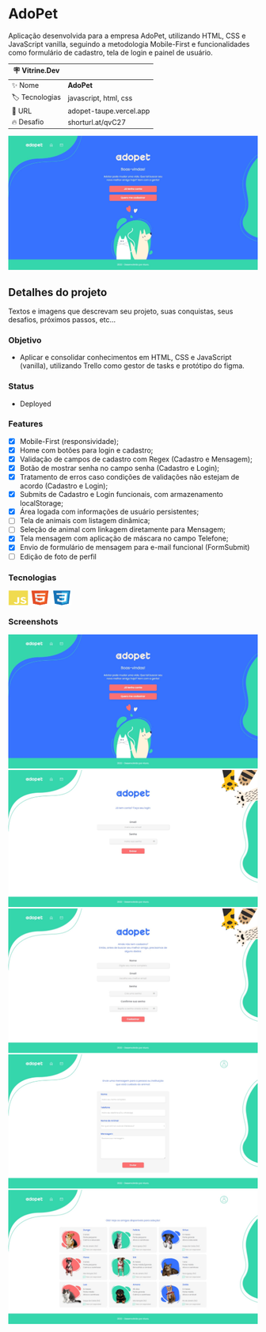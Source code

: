 # AdoPet

Aplicação desenvolvida para a empresa AdoPet, utilizando HTML, CSS e JavaScript vanilla, seguindo a metodologia Mobile-First e funcionalidades como formulário de cadastro, tela de login e painel de usuário.

| :placard: Vitrine.Dev |     |
| -------------  | --- |
| :sparkles: Nome        | **AdoPet**
| :label: Tecnologias | javascript, html, css
| :rocket: URL         | adopet-taupe.vercel.app
| :fire: Desafio     | shorturl.at/qvC27

![](https://github.com/artenlf/AdoPet/blob/main/assets/screenshots/1.jpeg#vitrinedev)

## Detalhes do projeto

Textos e imagens que descrevam seu projeto, suas conquistas, seus desafios, próximos passos, etc...

### Objetivo

- Aplicar e consolidar conhecimentos em HTML, CSS e JavaScript (vanilla), utilizando Trello como gestor de tasks e protótipo do figma.

### Status

- Deployed

### Features

- [x] Mobile-First (responsividade);
- [x] Home com botões para login e cadastro;
- [x] Validação de campos de cadastro com Regex (Cadastro e Mensagem);
- [x] Botão de mostrar senha no campo senha (Cadastro e Login);
- [x] Tratamento de erros caso condições de validações não estejam de acordo (Cadastro e Login);
- [x] Submits de Cadastro e Login funcionais, com armazenamento localStorage;
- [x] Área logada com informações de usuário persistentes;
- [ ] Tela de animais com listagem dinâmica;
- [ ] Seleção de animal com linkagem diretamente para Mensagem;
- [x] Tela mensagem com aplicação de máscara no campo Telefone;
- [x] Envio de formulário de mensagem para e-mail funcional (FormSubmit)
- [ ] Edição de foto de perfil

### Tecnologias

<img align="center" alt="JavaScript" height="30" width="40" src="https://raw.githubusercontent.com/devicons/devicon/master/icons/javascript/javascript-plain.svg">
<img align="center" alt="HTML" height="30" width="40" src="https://raw.githubusercontent.com/devicons/devicon/master/icons/html5/html5-original.svg">
<img align="center" alt="CSS" height="30" width="40" src="https://raw.githubusercontent.com/devicons/devicon/master/icons/css3/css3-original.svg">

### Screenshots

![](https://github.com/artenlf/AdoPet/blob/main/assets/screenshots/1.jpeg)
![](https://github.com/artenlf/AdoPet/blob/main/assets/screenshots/2.jpeg)
![](https://github.com/artenlf/AdoPet/blob/main/assets/screenshots/3.jpeg)
![](https://github.com/artenlf/AdoPet/blob/main/assets/screenshots/4.jpeg)
![](https://github.com/artenlf/AdoPet/blob/main/assets/screenshots/5.jpeg)
